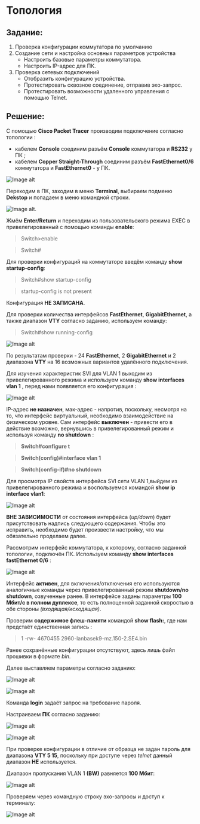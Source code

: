 # Топология     
## Задание:

 1. Проверка конфигурации коммутатора по умолчанию
 2. Создание сети и настройка основных параметров устройства
    *	Настроить базовые параметры коммутатора.
    *	Настроить IP-адрес для ПК.
 3. Проверка сетевых подключений
    *   Отобразить конфигурацию устройства.
    *   Протестировать сквозное соединение, отправив эхо-запрос.
    *   Протестировать возможности удаленного управления с помощью Telnet.
      
## Решение:

С помощью **Cisco Packet Tracer** производим подключение согласно топологии : 

  * кабелем **Console** соединим разъём **Console** коммутатора и **RS232** у ПК ;
  * кабелем **Copper Straight-Through** соединим разъём **FastEthernet0/6** коммутатора и **FastEthernet0** - у ПК.


![Image alt](https://github.com/shawncaurney/shawncaurneyrepository/blob/main/labs/issue/%D1%82%D0%BE%D0%BF%D0%BE%D0%BB%D0%BE%D0%B3%D0%B8%D1%8F%20cpt.jpg)

Переходим в ПК, заходим в меню **Terminal**, выбираем подменю **Dekstop** и попадаем в меню командной строки.

![Image alt](https://github.com/shawncaurney/shawncaurneyrepository/blob/main/labs/issue/%D1%82%D0%B5%D1%80%D0%BC%D0%B8%D0%BD%D0%B0%D0%BB%20.jpg).

Жмём **Enter/Return** и переходим из пользовательского режима EXEC в привелегированный c помощью команды **enable**:

>Switch>enable 

>Switch#

Для проверки конфигураций на коммутаторе введём команду **show startup-config**:

>Switch#show startup-config

>startup-config is not present

Конфигурация **НЕ ЗАПИСАНА**.

Для проверки количества интерфейсов **FastEthernet**, **GigabitEthernet**, а также диапазон **VTY** согласно заданию, используем команду: 

>Switch#show running-config

![Image alt](https://github.com/shawncaurney/shawncaurneyrepository/blob/main/labs/issue/%D1%80%D0%B0%D0%BD%D0%BD%D0%B8%D0%BD%D0%B3%20%D0%BA%D0%BE%D0%BD%D1%84%D0%B8%D0%B3.jpg)

По результатам проверки - 24 **FastEthernet**, 2 **GigabitEthernet** и 2 диапазона **VTY** на 16 возможных вариантов удалённого подключения.

Для изучения характеристик SVI для VLAN 1 выходим из привелегированного режима и используем команду **show interfaces vlan 1** , перед нами появляется его конфигурация : 

![Image alt](https://github.com/shawncaurney/shawncaurneyrepository/blob/main/labs/issue/interface%20vlan%201.jpg)

IP-адрес **не назначен**, мак-адрес - напротив, поскольку, несмотря на то, что интерфейс виртуальный, необходимо взаимодействие на физическом уровне. Сам интерфейс **выключен** - привести его в действие возможно, вернувшись в привелегированный режим и используя команду **no shutdown** :

>**Switch#configure t**

>**Switch(config)#interface vlan 1**

>**Switch(config-if)#no shutdown**

Для просмотра IP свойств интерфейса SVI сети VLAN 1,выйдем из привелегированного режима и воспользуемся командой **show ip interface vlan1**:

![Image alt](https://github.com/shawncaurney/shawncaurneyrepository/blob/main/labs/issue/ip%20interface%20vlan%201.jpg)

**ВНЕ ЗАВИСИМОСТИ** от состояния интерфейса (*up/down*) будет присутствовать надпись следующего содержания. Чтобы это исправить, необходимо будет произвести настройку, что мы обязательно проделаем далее.

Рассмотрим интерфейс коммутатора, к которому, согласно заданной топологии, подключён ПК. Используем команду **show interfaces fastEthernet 0/6** :

![Image alt](https://github.com/shawncaurney/shawncaurneyrepository/blob/main/labs/issue/f06.jpg)

Интерфейс **активен**, для включения/отключения его используются аналогичные команды через привелегированный режим **shutdown/no shutdown**, озвученные ранее. В интерфейсе заданы параметры **100 Мбит/c в полном дуплексе**, то есть полноценной заданной скоростью в обе стороны *(входящая/исходящая)*.

Проверим **содержимое флеш-памяти** командой **show flash:**, где нам предстаёт единственная запись :

>1  -rw-     4670455          <no date>  2960-lanbasek9-mz.150-2.SE4.bin

Ранее сохранённые конфигурации отсутствуют, здесь лишь файл прошивки в формате *bin*.

Далее выставляем параметры согласно заданию: 

![Image alt](https://github.com/shawncaurney/shawncaurneyrepository/blob/main/labs/issue/%D1%81%D0%B2%D0%B8%D1%82%D1%87%20%D0%B1%D0%B0%D0%B7%D0%B0.jpg)

![Image alt](https://github.com/shawncaurney/shawncaurneyrepository/blob/main/labs/issue/%D0%B4%D0%BE%D0%BF%D0%BD%D0%B0%D1%81%D1%82%D1%80%D0%BE%D0%B9%D0%BA%D0%B8%20%D1%82%D0%B5%D1%80%D0%BC%D0%B8%D0%BD%D0%B0%D0%BB%D0%B0.jpg)

Команда **login** задаёт запрос на требование пароля.

Настраиваем **ПК** согласно заданию:

![Image alt](https://github.com/shawncaurney/shawncaurneyrepository/blob/main/labs/issue/%D0%B8%D0%BC%D1%8F%20%D0%BF%D0%BA.jpg)

![Image alt](https://github.com/shawncaurney/shawncaurneyrepository/blob/main/labs/issue/%D0%BF%D0%B0%D1%80%D0%B0%D0%BC%D0%B5%D1%82%D1%80%D1%8B%20%D0%BF%D0%BA.jpg)

При проверке конфигурации в отличие от образца не задан пароль для диапазона **VTY 5 15**, поскольку при доступе через *telnet* данный диапазон **НЕ** используется.

Диапазон пропускания VLAN 1 **(BW)** равняется **100 Мбит**:

![Image alt](https://github.com/shawncaurney/shawncaurneyrepository/blob/main/labs/issue/%D0%B2%D0%BB%D0%B0%D0%BD%201.jpg)

Проверяем через командную строку эхо-запросы и доступ к терминалу: 

![Image alt](https://github.com/shawncaurney/shawncaurneyrepository/blob/main/labs/issue/%D0%BF%D0%B8%D0%BD%D0%B3%20%D0%BF%D0%BB%D1%8E%D1%81%20%D1%82%D0%B5%D0%BB%D0%BD%D0%B5%D1%82.jpg)

